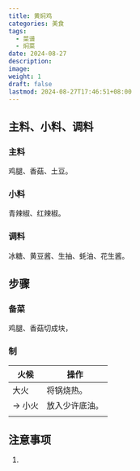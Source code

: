 ```yaml
---
title: 黄焖鸡
categories: 美食
tags:
  - 菜谱
  - 焖菜
date: 2024-08-27
description: 
image: 
weight: 1
draft: false
lastmod: 2024-08-27T17:46:51+08:00
---
```

## 主料、小料、调料

### 主料

鸡腿、香菇、土豆。

### 小料

青辣椒、红辣椒。

### 调料

冰糖、黄豆酱、生抽、蚝油、花生酱。

## 步骤

### 备菜

鸡腿、香菇切成块，

### 制

| 火候    | 操作      |
| ----- | ------- |
| 大火    | 将锅烧热。   |
| -> 小火 | 放入少许底油。 |
|       |         |

## 注意事项

1. 


